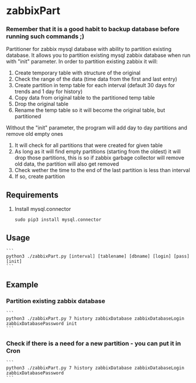 # zabbixPart
### Remember that it is a good habit to backup database before running such commands ;)
Partitioner for zabbix mysql database with ability to partition existing database.
It allows you to partition existing mysql zabbix database when run with "init" parameter.
In order to partition existing zabbix it will:
1. Create temporary table with structure of the original
2. Check the range of the data (time data from the first and last entry)
3. Create partition in temp table for each interval (default 30 days for trends and 1 day for history)
4. Copy data from original table to the partitioned temp table
5. Drop the original table
6. Rename the temp table so it will become the original table, but partitioned

Without the "init" parameter, the program will add day to day partitions and remove old empty ones
1. It will check for all partitions that were created for given table
2. As long as it will find empty partitions (starting from the oldest) it will drop those partitions, this is so if zabbix garbage collector will remove old data, the partition will also get removed
3. Check wether the time to the end of the last partition is less than interval
4. If so, create partition

## Requirements
1. Install mysql.connector
    ```
    sudo pip3 install mysql.connector
    ```
## Usage
    ```
    python3 ./zabbixPart.py [interval] [tablename] [dbname] [login] [pass] [init]
    ```
## Example
### Partition existing zabbix database
    ```
    python3 ./zabbixPart.py 7 history zabbixDatabase zabbixDatabaseLogin zabbixDatabasePassword init
    ```
### Check if there is a need for a new partition - you can put it in Cron
    ```
    python3 ./zabbixPart.py 7 history zabbixDatabase zabbixDatabaseLogin zabbixDatabasePassword
    ```
